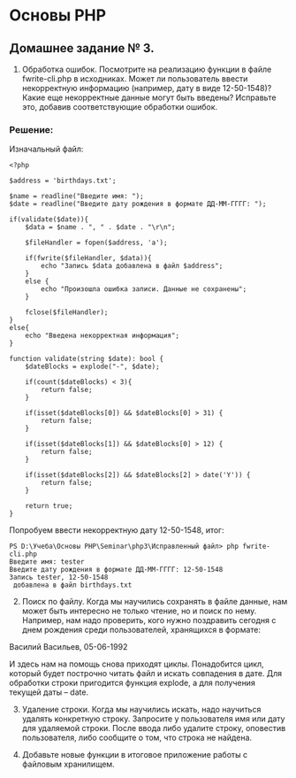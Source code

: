 # Основы PHP

## Домашнее задание № 3.

1. Обработка ошибок. Посмотрите на реализацию функции в файле fwrite-cli.php в исходниках. Может ли пользователь ввести некорректную информацию (например, дату в виде 12-50-1548)? Какие еще некорректные данные могут быть введены? Исправьте это, добавив соответствующие обработки ошибок.

### Решение:

Изначальный файл:

```
<?php

$address = 'birthdays.txt';

$name = readline("Введите имя: ");
$date = readline("Введите дату рождения в формате ДД-ММ-ГГГГ: ");

if(validate($date)){
    $data = $name . ", " . $date . "\r\n";

    $fileHandler = fopen($address, 'a');
    
    if(fwrite($fileHandler, $data)){
        echo "Запись $data добавлена в файл $address";
    }
    else {
        echo "Произошла ошибка записи. Данные не сохранены";
    }
    
    fclose($fileHandler);
}
else{
    echo "Введена некорректная информация";
}

function validate(string $date): bool {
    $dateBlocks = explode("-", $date);

    if(count($dateBlocks) < 3){
        return false;
    }

    if(isset($dateBlocks[0]) && $dateBlocks[0] > 31) {
        return false;
    }

    if(isset($dateBlocks[1]) && $dateBlocks[0] > 12) {
        return false;
    }

    if(isset($dateBlocks[2]) && $dateBlocks[2] > date('Y')) {
        return false;
    }

    return true;
}

```
Попробуем ввести некорректную дату 12-50-1548, итог:

```
PS D:\Учеба\Основы PHP\Seminar\php3\Исправленный файл> php fwrite-cli.php
Введите имя: tester
Введите дату рождения в формате ДД-ММ-ГГГГ: 12-50-1548
Запись tester, 12-50-1548
 добавлена в файл birthdays.txt

```

2. Поиск по файлу. Когда мы научились сохранять в файле данные, нам может быть интересно не только чтение, но и поиск по нему. Например, нам надо проверить, кого нужно поздравить сегодня с днем рождения среди пользователей, хранящихся в формате:

Василий Васильев, 05-06-1992

И здесь нам на помощь снова приходят циклы. Понадобится цикл, который будет построчно читать файл и искать совпадения в дате. Для обработки строки пригодится функция explode, а для получения текущей даты – date.

3. Удаление строки. Когда мы научились искать, надо научиться удалять конкретную строку. Запросите у пользователя имя или дату для удаляемой строки. После ввода либо удалите строку, оповестив пользователя, либо сообщите о том, что строка не найдена.

4. Добавьте новые функции в итоговое приложение работы с файловым хранилищем.
